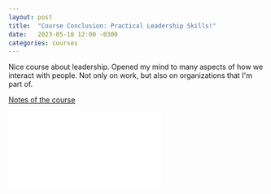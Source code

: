 ```yaml
---
layout: post
title:  "Course Conclusion: Practical Leadership Skills!"
date:   2023-05-18 12:00 -0300
categories: courses 
---
```


Nice course about leadership. Opened my mind to many aspects of how we interact with people. Not only on work, 
but also on organizations that I'm part of. 

[Notes of the course](https://edupinhata.notion.site/Leadership-pratical-leadership-skills-290c3fdd116e42f69657dc74d274e0e0?pvs=25)

![Certificate](/images/Certificates/Leadership_PracticalLleadershipSkills.pdf)